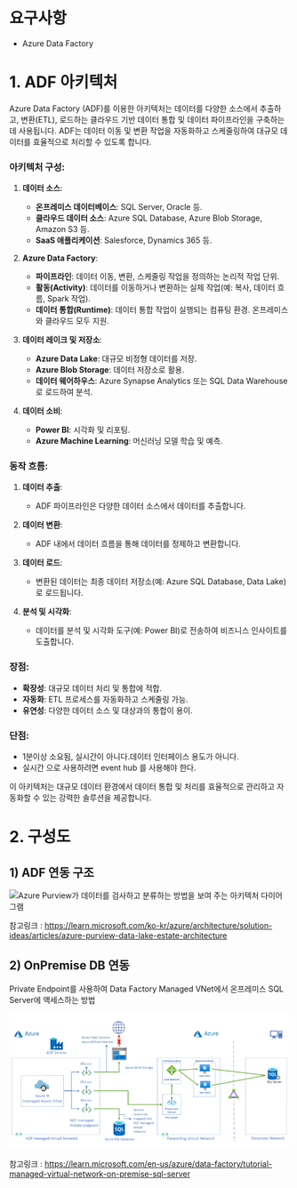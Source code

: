 # 요구사항

* Azure Data Factory





# 1. ADF 아키텍처



Azure Data Factory (ADF)를 이용한 아키텍처는 데이터를 다양한 소스에서 추출하고, 변환(ETL), 로드하는 클라우드 기반 데이터 통합 및 데이터 파이프라인을 구축하는 데 사용됩니다. ADF는 데이터 이동 및 변환 작업을 자동화하고 스케줄링하여 대규모 데이터를 효율적으로 처리할 수 있도록 합니다.

### 아키텍처 구성:

1. **데이터 소스**:
   - **온프레미스 데이터베이스**: SQL Server, Oracle 등.
   - **클라우드 데이터 소스**: Azure SQL Database, Azure Blob Storage, Amazon S3 등.
   - **SaaS 애플리케이션**: Salesforce, Dynamics 365 등.

2. **Azure Data Factory**:
   - **파이프라인**: 데이터 이동, 변환, 스케줄링 작업을 정의하는 논리적 작업 단위.
   - **활동(Activity)**: 데이터를 이동하거나 변환하는 실제 작업(예: 복사, 데이터 흐름, Spark 작업).
   - **데이터 통합(Runtime)**: 데이터 통합 작업이 실행되는 컴퓨팅 환경. 온프레미스와 클라우드 모두 지원.

3. **데이터 레이크 및 저장소**:
   - **Azure Data Lake**: 대규모 비정형 데이터를 저장.
   - **Azure Blob Storage**: 데이터 저장소로 활용.
   - **데이터 웨어하우스**: Azure Synapse Analytics 또는 SQL Data Warehouse로 로드하여 분석.

4. **데이터 소비**:
   - **Power BI**: 시각화 및 리포팅.
   - **Azure Machine Learning**: 머신러닝 모델 학습 및 예측.

### 동작 흐름:

1. **데이터 추출**:
   - ADF 파이프라인은 다양한 데이터 소스에서 데이터를 추출합니다.

2. **데이터 변환**:
   - ADF 내에서 데이터 흐름을 통해 데이터를 정제하고 변환합니다.

3. **데이터 로드**:
   - 변환된 데이터는 최종 데이터 저장소(예: Azure SQL Database, Data Lake)로 로드됩니다.

4. **분석 및 시각화**:
   - 데이터를 분석 및 시각화 도구(예: Power BI)로 전송하여 비즈니스 인사이트를 도출합니다.

### 장점:

- **확장성**: 대규모 데이터 처리 및 통합에 적합.
- **자동화**: ETL 프로세스를 자동화하고 스케줄링 가능.
- **유연성**: 다양한 데이터 소스 및 대상과의 통합이 용이.

### 단점:

- 1분이상 소요됨, 실시간이 아니다.데이터 인터페이스 용도가 아니다.
- 실시간 으로 사용하려면  event hub 를 사용해야 한다.

이 아키텍처는 대규모 데이터 환경에서 데이터 통합 및 처리를 효율적으로 관리하고 자동화할 수 있는 강력한 솔루션을 제공합니다.





# 2. 구성도



## 1) ADF 연동 구조



![Azure Purview가 데이터를 검사하고 분류하는 방법을 보여 주는 아키텍처 다이어그램](https://learn.microsoft.com/ko-kr/azure/architecture/solution-ideas/media/data-lake-purview.svg)

참고링크 : https://learn.microsoft.com/ko-kr/azure/architecture/solution-ideas/articles/azure-purview-data-lake-estate-architecture





## 2) OnPremise DB 연동



Private Endpoint를 사용하여 Data Factory Managed VNet에서 온프레미스 SQL Server에 액세스하는 방법



![Screenshot that shows the access model of SQL server.](./41.Data_Sync.assets/sql-server-access-model.png)

참고링크 : https://learn.microsoft.com/en-us/azure/data-factory/tutorial-managed-virtual-network-on-premise-sql-server









